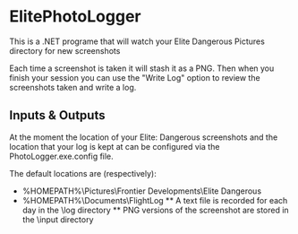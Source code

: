 # ElitePhotoLogger

This is a .NET programe that will watch your Elite Dangerous Pictures directory for new screenshots

Each time a screenshot is taken it will stash it as a PNG. Then when you finish your session you can use the "Write Log" option to review the screenshots taken and write a log.

## Inputs & Outputs

At the moment the location of your Elite: Dangerous screenshots and the location that your log is kept at can be configured via the PhotoLogger.exe.config file.

The default locations are (respectively):
* %HOMEPATH%\Pictures\Frontier Developments\Elite Dangerous
* %HOMEPATH%\Documents\FlightLog
** A text file is recorded for each day in the \log directory
** PNG versions of the screenshot are stored in the \input directory